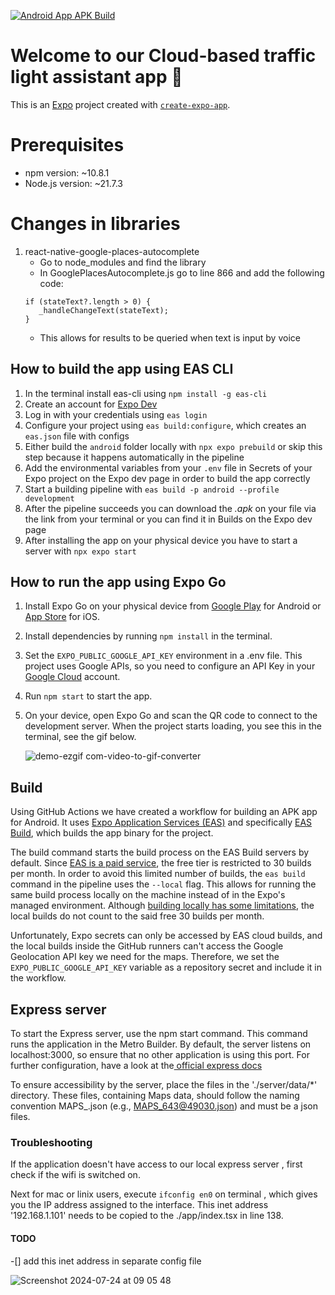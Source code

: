 [![Android App APK Build](https://github.com/Smoothex/cloud-based-traffic-light-assistant/actions/workflows/eas-android-apk-build.yaml/badge.svg?branch=master)](https://github.com/Smoothex/cloud-based-traffic-light-assistant/actions/workflows/eas-android-apk-build.yaml)

# Welcome to our Cloud-based traffic light assistant app 👋

This is an [Expo](https://expo.dev) project created with [`create-expo-app`](https://www.npmjs.com/package/create-expo-app).

# Prerequisites
- npm version: ~10.8.1
- Node.js version: ~21.7.3

# Changes in libraries
1. react-native-google-places-autocomplete
   - Go to node_modules and find the library
   - In GooglePlacesAutocomplete.js go to line 866 and add the following code:
   ```
   if (stateText?.length > 0) {
      _handleChangeText(stateText);
   }
   ```
   - This allows for results to be queried when text is input by voice

## How to build the app using EAS CLI

1. In the terminal install eas-cli using `npm install -g eas-cli`
2. Create an account for [Expo Dev](expo.dev)
3. Log in with your credentials using `eas login`
4. Configure your project using `eas build:configure`, which creates an 
`eas.json` file with configs
5. Either build the `android` folder locally with  `npx expo prebuild` or skip this step because it happens automatically in the pipeline
6. Add the environmental variables from your `.env` file in Secrets of your Expo project on the Expo dev page in order to build the app correctly
7. Start a building pipeline with `eas build -p android --profile development`
8. After the pipeline succeeds you can download the <em>.apk</em> on your file via the link from your terminal or you can find it in Builds on the Expo dev page
9. After installing the app on your physical device you have to start a server with `npx expo start`

## How to run the app using Expo Go

1. Install Expo Go on your physical device from [Google Play](https://play.google.com/store/apps/details?id=host.exp.exponent&pcampaignid=web_share) for Android or [App Store](https://apps.apple.com/us/app/expo-go/id982107779) for iOS.

2. Install dependencies by running `npm install` in the terminal.

3. Set the `EXPO_PUBLIC_GOOGLE_API_KEY` environment in a .env file. This project uses Google APIs, so you need to configure an API Key in your [Google Cloud](https://console.cloud.google.com) account.

4. Run `npm start` to start the app.

5. On your device, open Expo Go and scan the QR code to connect to the development server. When the project starts loading, you see this in the terminal, see the gif below.
   
   ![demo-ezgif com-video-to-gif-converter](https://github.com/Smoothex/cloud-based-traffic-light-assistant/assets/79105432/3b2bed45-0a5d-4f7a-a3a0-624c75e14d8e)


## Build
Using GitHub Actions we have created a workflow for building an APK app for Android. It uses [Expo Application Services (EAS)](https://expo.dev/eas) and specifically [EAS Build](https://docs.expo.dev/build/introduction/), which builds the app binary for the project.

The build command starts the build process on the EAS Build servers by default. Since [EAS is a paid service](https://expo.dev/pricing#pay-as-you-grow), the free tier is restricted to 30 builds per month. In order to avoid this limited number of builds, the `eas build` command in the pipeline uses the `--local` flag. This allows for running the same build process locally on the machine instead of in the Expo's managed environment. Although [building locally has some limitations](https://docs.expo.dev/build-reference/local-builds/#limitations), the local builds do not count to the said free 30 builds per month.

Unfortunately, Expo secrets can only be accessed by EAS cloud builds, and the local builds inside the GitHub runners can't access the Google Geolocation API key we need for the maps. Therefore, we set the `EXPO_PUBLIC_GOOGLE_API_KEY` variable as a repository secret and include it in the workflow.


## Express server
To start the Express server, use the npm start command. This command runs the application in the Metro Builder. By default, the server listens on localhost:3000, so ensure that no other application is using this port. For further configuration, have a look at the[ official express docs](https://expressjs.com/en/5x/api.html)

To ensure accessibility by the server, place the files in the './server/data/*' directory. These files, containing Maps data, should follow the naming convention MAPS_<identifier>.json (e.g., MAPS_643@49030.json) and must be a json files.


### Troubleshooting

If the application doesn't have access to our local express server , first check if the wifi is switched on. 

Next for mac or linix users, execute `ifconfig en0` on terminal , which gives you the IP address assigned to the interface. This inet address '192.168.1.101' needs to be copied to the ./app/index.tsx in line 138.

#### TODO
-[] add this inet address in separate config file

![Screenshot 2024-07-24 at 09 05 48](https://github.com/user-attachments/assets/2ee6fa58-2999-4bca-9f8d-ab1b1a077508)


